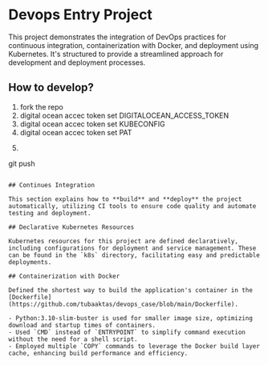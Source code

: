 # Devops Entry Project

This project demonstrates the integration of DevOps practices for continuous integration, containerization with Docker, and deployment using Kubernetes. It's structured to provide a streamlined approach for development and deployment processes.

## How to develop?

1. fork the repo
2. digital ocean accec token set DIGITALOCEAN_ACCESS_TOKEN
3. digital ocean accec token set KUBECONFIG
4. digital ocean accec token set PAT
5. ```bash
git push
``` 🚀

## Continues Integration

This section explains how to **build** and **deploy** the project automatically, utilizing CI tools to ensure code quality and automate testing and deployment.

## Declarative Kubernetes Resources

Kubernetes resources for this project are defined declaratively, including configurations for deployment and service management. These can be found in the `k8s` directory, facilitating easy and predictable deployments.

## Containerization with Docker

Defined the shortest way to build the application's container in the [Dockerfile](https://github.com/tubaaktas/devops_case/blob/main/Dockerfile).

- Python:3.10-slim-buster is used for smaller image size, optimizing download and startup times of containers.
- Used `CMD` instead of `ENTRYPOINT` to simplify command execution without the need for a shell script.
- Employed multiple `COPY` commands to leverage the Docker build layer cache, enhancing build performance and efficiency.
